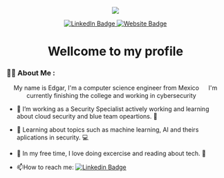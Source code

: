   <p align="center">
    <img src="https://capsule-render.vercel.app/api?type=waving&color=gradient&text=Hello%20world!&height=100&section=header"/>
  </p>

  
  <div id="badges" align="center">
    <a href="www.linkedin.com/in/edgarrmed">
      <img src="https://img.shields.io/badge/LinkedIn-blue?style=for-the-badge&logo=linkedin&logoColor=white" alt="LinkedIn Badge"/>
    </a>
    <a href="">
      <img src="https://img.shields.io/badge/website-000000?style=for-the-badge&logo=About.me&logoColor=white" alt="Website Badge"/>
    </a>
  </div>
  
   <h1 align="center">
    Wellcome to my profile
  </h1>
  
  ### :man_technologist: About Me :
  
  <p align="center">My name is Edgar, I'm a computer science engineer from Mexico <img src="https://cdn-icons-png.flaticon.com/512/197/197397.png" width="14"/> I'm currently finishing the college and working in cybersecurity <img src="https://cdn-icons-png.flaticon.com/512/1691/1691940.png" width="15"/></p>
  
  
- :telescope: I’m working as a Security Specialist actively working and learning about cloud security and blue team opeartions. :gem:

- :seedling: Learning about topics such as machine learning, AI and theirs aplications in security. :computer:

- :mag_right: In my free time, I love doing excercise and reading about tech. :muscle:

- :mailbox:How to reach me: [![Linkedin Badge](https://img.shields.io/badge/-edgarrmed-blue?style=flat&logo=Linkedin&logoColor=white)](www.linkedin.com/in/edgarrmed)
